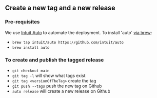 ## Create a new tag and a new release

### Pre-requisites
We use [Intuit Auto](https://intuit.github.io/auto/) to automate the deployment. To install 'auto' [via brew](https://intuit.github.io/auto/docs/configuration/non-npm):

* `brew tap intuit/auto https://github.com/intuit/auto`
* `brew install auto`

### To create and publish the tagged release
* `git checkout main`
* `git tag -l` will show what tags exist
* `git tag <versionOfTheTag>` create the tag
* `git push --tags` push the new tag on Github
* `auto release` will create a new release on Github
